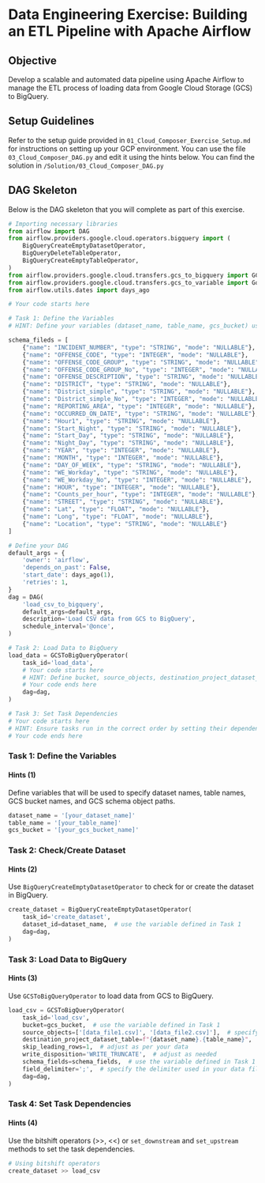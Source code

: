 # Data Engineering Exercise: Building an ETL Pipeline with Apache Airflow

## Objective

Develop a scalable and automated data pipeline using Apache Airflow to manage the ETL process of loading data from Google Cloud Storage (GCS) to BigQuery.

## Setup Guidelines

Refer to the setup guide provided in `01_Cloud_Composer_Exercise_Setup.md` for instructions on setting up your GCP environment. You can use the file `03_Cloud_Composer_DAG.py` and edit it using the hints below. You can find the solution in `/Solution/03_Cloud_Composer_DAG.py`

## DAG Skeleton

Below is the DAG skeleton that you will complete as part of this exercise.

```python
# Importing necessary libraries
from airflow import DAG
from airflow.providers.google.cloud.operators.bigquery import (
    BigQueryCreateEmptyDatasetOperator,
    BigQueryDeleteTableOperator,
    BigQueryCreateEmptyTableOperator,
)
from airflow.providers.google.cloud.transfers.gcs_to_bigquery import GCSToBigQueryOperator
from airflow.providers.google.cloud.transfers.gcs_to_variable import GoogleCloudStorageToVariableOperator
from airflow.utils.dates import days_ago

# Your code starts here

# Task 1: Define the Variables
# HINT: Define your variables (dataset_name, table_name, gcs_bucket) using the given hints in the task description.

schema_fileds = [
    {"name": "INCIDENT_NUMBER", "type": "STRING", "mode": "NULLABLE"},
    {"name": "OFFENSE_CODE", "type": "INTEGER", "mode": "NULLABLE"},
    {"name": "OFFENSE_CODE_GROUP", "type": "STRING", "mode": "NULLABLE"},
    {"name": "OFFENSE_CODE_GROUP_No", "type": "INTEGER", "mode": "NULLABLE"},
    {"name": "OFFENSE_DESCRIPTION", "type": "STRING", "mode": "NULLABLE"},
    {"name": "DISTRICT", "type": "STRING", "mode": "NULLABLE"},
    {"name": "District_simple", "type": "STRING", "mode": "NULLABLE"},
    {"name": "District_simple_No", "type": "INTEGER", "mode": "NULLABLE"},
    {"name": "REPORTING_AREA", "type": "INTEGER", "mode": "NULLABLE"},
    {"name": "OCCURRED_ON_DATE", "type": "STRING", "mode": "NULLABLE"},
    {"name": "Hour1", "type": "STRING", "mode": "NULLABLE"},
    {"name": "Start_Night", "type": "STRING", "mode": "NULLABLE"},
    {"name": "Start_Day", "type": "STRING", "mode": "NULLABLE"},
    {"name": "Night_Day", "type": "STRING", "mode": "NULLABLE"},
    {"name": "YEAR", "type": "INTEGER", "mode": "NULLABLE"},
    {"name": "MONTH", "type": "INTEGER", "mode": "NULLABLE"},
    {"name": "DAY_OF_WEEK", "type": "STRING", "mode": "NULLABLE"},
    {"name": "WE_Workday", "type": "STRING", "mode": "NULLABLE"},
    {"name": "WE_Workday_No", "type": "INTEGER", "mode": "NULLABLE"},
    {"name": "HOUR", "type": "INTEGER", "mode": "NULLABLE"},
    {"name": "Counts_per_hour", "type": "INTEGER", "mode": "NULLABLE"},
    {"name": "STREET", "type": "STRING", "mode": "NULLABLE"},
    {"name": "Lat", "type": "FLOAT", "mode": "NULLABLE"},
    {"name": "Long", "type": "FLOAT", "mode": "NULLABLE"},
    {"name": "Location", "type": "STRING", "mode": "NULLABLE"}
]

# Define your DAG
default_args = {
    'owner': 'airflow',
    'depends_on_past': False,
    'start_date': days_ago(1),
    'retries': 1,
}
dag = DAG(
    'load_csv_to_bigquery',
    default_args=default_args,
    description='Load CSV data from GCS to BigQuery',
    schedule_interval='@once',
)

# Task 2: Load Data to BigQuery
load_data = GCSToBigQueryOperator(
    task_id='load_data',
    # Your code starts here
    # HINT: Define bucket, source_objects, destination_project_dataset_table, schema_fields, and other parameters as needed.
    # Your code ends here
    dag=dag,
)

# Task 3: Set Task Dependencies
# Your code starts here
# HINT: Ensure tasks run in the correct order by setting their dependencies using >> and << operators.
# Your code ends here
```

### Task 1: Define the Variables

#### Hints (1)

Define variables that will be used to specify dataset names, table names, GCS bucket names, and GCS schema object paths.

```python
dataset_name = '[your_dataset_name]'
table_name = '[your_table_name]'
gcs_bucket = '[your_gcs_bucket_name]'
```

### Task 2: Check/Create Dataset

#### Hints (2)

Use `BigQueryCreateEmptyDatasetOperator` to check for or create the dataset in BigQuery.

```python
create_dataset = BigQueryCreateEmptyDatasetOperator(
    task_id='create_dataset',
    dataset_id=dataset_name,  # use the variable defined in Task 1
    dag=dag,
)
```

### Task 3: Load Data to BigQuery

#### Hints (3)

Use `GCSToBigQueryOperator` to load data from GCS to BigQuery.

```python
load_csv = GCSToBigQueryOperator(
    task_id='load_csv',
    bucket=gcs_bucket,  # use the variable defined in Task 1
    source_objects=['[data_file1.csv]', '[data_file2.csv]'],  # specify your source data files
    destination_project_dataset_table=f"{dataset_name}.{table_name}",  # use variables defined in Task 1
    skip_leading_rows=1,  # adjust as per your data
    write_disposition='WRITE_TRUNCATE',  # adjust as needed
    schema_fields=schema_fields,  # use the variable defined in Task 1
    field_delimiter=';',  # specify the delimiter used in your data files
    dag=dag,
)
```

### Task 4: Set Task Dependencies

#### Hints (4)

Use the bitshift operators (>>, <<) or `set_downstream` and `set_upstream` methods to set the task dependencies.

```python
# Using bitshift operators
create_dataset >> load_csv
```
